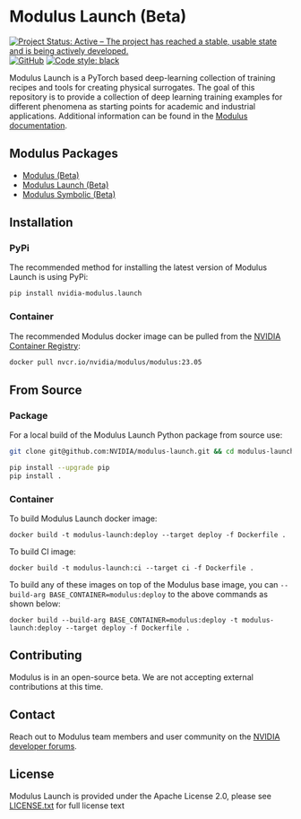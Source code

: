# Modulus Launch (Beta)

[![Project Status: Active – The project has reached a stable, usable state and is being actively developed.](https://www.repostatus.org/badges/latest/active.svg)](https://www.repostatus.org/#active)
[![GitHub](https://img.shields.io/github/license/NVIDIA/modulus-launch)](https://github.com/NVIDIA/modulus-launch/blob/master/LICENSE.txt)
[![Code style: black](https://img.shields.io/badge/code%20style-black-000000.svg)](https://github.com/psf/black)

Modulus Launch is a PyTorch based deep-learning collection of training recipes and tools for creating physical surrogates. 
The goal of this repository is to provide a collection of deep learning training examples for different phenomena as starting points for academic and industrial applications.
Additional information can be found in the [Modulus documentation](https://docs.nvidia.com/modulus/index.html#launch).


## Modulus Packages

- [Modulus (Beta)](https://github.com/NVIDIA/modulus)
- [Modulus Launch (Beta)](https://github.com/NVIDIA/modulus-launch)
- [Modulus Symbolic (Beta)](https://github.com/NVIDIA/modulus-sym)

## Installation 

### PyPi

The recommended method for installing the latest version of Modulus Launch is using PyPi:
```Bash
pip install nvidia-modulus.launch
```

### Container

The recommended Modulus docker image can be pulled from the [NVIDIA Container Registry](https://catalog.ngc.nvidia.com/orgs/nvidia/teams/modulus/containers/modulus):
```Bash
docker pull nvcr.io/nvidia/modulus/modulus:23.05
```

## From Source

### Package
For a local build of the Modulus Launch Python package from source use:
```Bash
git clone git@github.com:NVIDIA/modulus-launch.git && cd modulus-launch

pip install --upgrade pip
pip install .
```

### Container

To build Modulus Launch docker image:
```
docker build -t modulus-launch:deploy --target deploy -f Dockerfile .
```

To build CI image:
```
docker build -t modulus-launch:ci --target ci -f Dockerfile .
```

To build any of these images on top of the Modulus base image, you can `--build-arg BASE_CONTAINER=modulus:deploy` to the above commands as shown below:
```
docker build --build-arg BASE_CONTAINER=modulus:deploy -t modulus-launch:deploy --target deploy -f Dockerfile .
```

## Contributing

Modulus is in an open-source beta. We are not accepting external contributions at this time.

## Contact

Reach out to Modulus team members and user community on the [NVIDIA developer forums](https://forums.developer.nvidia.com/c/physics-simulation/modulus-physics-ml-model-framework).

## License
Modulus Launch is provided under the Apache License 2.0, please see [LICENSE.txt](./LICENSE.txt) for full license text
